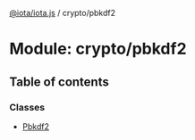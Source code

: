 [@iota/iota.js](../README.md) / crypto/pbkdf2

# Module: crypto/pbkdf2

## Table of contents

### Classes

- [Pbkdf2](../classes/crypto/pbkdf2.pbkdf2.md)
